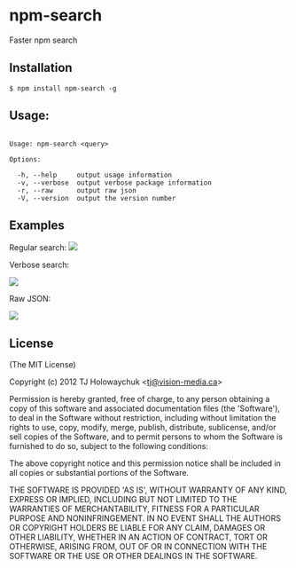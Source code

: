 
# npm-search

  Faster npm search

## Installation

```
$ npm install npm-search -g
```

## Usage:

```
  
Usage: npm-search <query>

Options:

  -h, --help     output usage information
  -v, --verbose  output verbose package information
  -r, --raw      output raw json
  -V, --version  output the version number

```

## Examples

  Regular search:
  ![](http://f.cl.ly/items/1X05043h0Z2H3L0M423D/Screen%20Shot%202012-08-21%20at%206.22.59%20PM.png)

  Verbose search:

 ![](http://f.cl.ly/items/2e3q0v2u3n2L1w342444/Screen%20Shot%202012-08-21%20at%206.23.05%20PM.png)

  Raw JSON:

 ![](http://f.cl.ly/items/3D0U3t2t08392P0t1m13/Screen%20Shot%202012-08-21%20at%206.23.15%20PM.png)

## License 

(The MIT License)

Copyright (c) 2012 TJ Holowaychuk &lt;tj@vision-media.ca&gt;

Permission is hereby granted, free of charge, to any person obtaining
a copy of this software and associated documentation files (the
'Software'), to deal in the Software without restriction, including
without limitation the rights to use, copy, modify, merge, publish,
distribute, sublicense, and/or sell copies of the Software, and to
permit persons to whom the Software is furnished to do so, subject to
the following conditions:

The above copyright notice and this permission notice shall be
included in all copies or substantial portions of the Software.

THE SOFTWARE IS PROVIDED 'AS IS', WITHOUT WARRANTY OF ANY KIND,
EXPRESS OR IMPLIED, INCLUDING BUT NOT LIMITED TO THE WARRANTIES OF
MERCHANTABILITY, FITNESS FOR A PARTICULAR PURPOSE AND NONINFRINGEMENT.
IN NO EVENT SHALL THE AUTHORS OR COPYRIGHT HOLDERS BE LIABLE FOR ANY
CLAIM, DAMAGES OR OTHER LIABILITY, WHETHER IN AN ACTION OF CONTRACT,
TORT OR OTHERWISE, ARISING FROM, OUT OF OR IN CONNECTION WITH THE
SOFTWARE OR THE USE OR OTHER DEALINGS IN THE SOFTWARE.